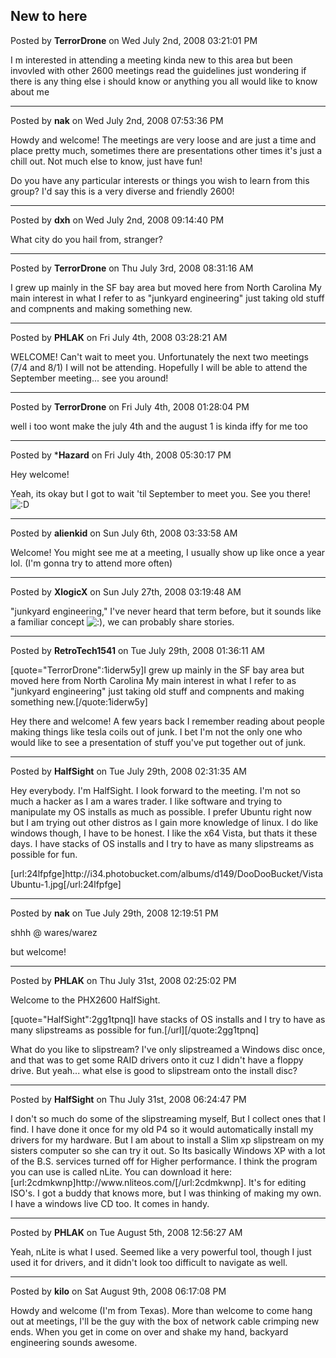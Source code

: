 ## New to here
Posted by **TerrorDrone** on Wed July 2nd, 2008 03:21:01 PM

I m interested in attending a meeting 
kinda new to this area but been invovled with other 2600 meetings
read the guidelines just wondering if there is any thing else i should know
or anything you all would like to know about me

--------------------------------------------------------------------------------

Posted by **nak** on Wed July 2nd, 2008 07:53:36 PM

Howdy and welcome!
The meetings are very loose and are just a time and place pretty much, sometimes there are presentations other times it's just a chill out.  Not much else to know, just have fun!

Do you have any particular interests or things you wish to learn from this group? I'd say this is a very diverse and friendly 2600!

--------------------------------------------------------------------------------

Posted by **dxh** on Wed July 2nd, 2008 09:14:40 PM

What city do you hail from, stranger?

--------------------------------------------------------------------------------

Posted by **TerrorDrone** on Thu July 3rd, 2008 08:31:16 AM

I grew up mainly in the SF bay area 
but moved here from North Carolina 
My main interest in what I refer to as &quot;junkyard engineering&quot; 
just taking old stuff and compnents and making something new.

--------------------------------------------------------------------------------

Posted by **PHLAK** on Fri July 4th, 2008 03:28:21 AM

WELCOME!  Can't wait to meet you.  Unfortunately the next two meetings (7/4 and 8/1) I will not be attending.  Hopefully I will be able to attend the September meeting... see you around!

--------------------------------------------------------------------------------

Posted by **TerrorDrone** on Fri July 4th, 2008 01:28:04 PM

well i too wont make the july 4th and the august 1 is kinda iffy for me too

--------------------------------------------------------------------------------

Posted by ***Hazard** on Fri July 4th, 2008 05:30:17 PM

Hey welcome!

Yeah, its okay but I got to wait 'til September to meet you. See you there! <!-- s:D --><img src="{SMILIES_PATH}/icon_e_biggrin.gif" alt=":D" title="Very Happy" /><!-- s:D -->

--------------------------------------------------------------------------------

Posted by **alienkid** on Sun July 6th, 2008 03:33:58 AM

Welcome!   You might see me at a meeting,  I usually show up like once a year lol.   (I'm gonna try to attend more often)

--------------------------------------------------------------------------------

Posted by **XlogicX** on Sun July 27th, 2008 03:19:48 AM

&quot;junkyard engineering,&quot; I've never heard that term before, but it sounds like a familiar concept <!-- s:) --><img src="{SMILIES_PATH}/icon_e_smile.gif" alt=":)" title="Smile" /><!-- s:) -->, we can probably share stories.

--------------------------------------------------------------------------------

Posted by **RetroTech1541** on Tue July 29th, 2008 01:36:11 AM

[quote=&quot;TerrorDrone&quot;:1iderw5y]I grew up mainly in the SF bay area 
but moved here from North Carolina 
My main interest in what I refer to as &quot;junkyard engineering&quot; 
just taking old stuff and compnents and making something new.[/quote:1iderw5y]

Hey there and welcome! A few years back I remember reading about people making things like tesla coils out of junk. I bet I'm not the only one who would like to see a presentation of stuff you've put together out of junk.

--------------------------------------------------------------------------------

Posted by **HalfSight** on Tue July 29th, 2008 02:31:35 AM

Hey everybody. I'm HalfSight. I look forward to the meeting. I'm not so much a hacker as I am a wares trader. I like software and trying to manipulate my OS installs as much as possible. I prefer Ubuntu right now but I am trying out other distros as I gain more knowledge of linux. I do like windows though, I have to be honest. I like the x64 Vista, but thats it these days. I have stacks of OS installs and I try to have as many slipstreams as possible for fun. 

[url:24lfpfge]http&#58;//i34&#46;photobucket&#46;com/albums/d149/DooDooBucket/VistaUbuntu-1&#46;jpg[/url:24lfpfge]

--------------------------------------------------------------------------------

Posted by **nak** on Tue July 29th, 2008 12:19:51 PM

shhh @ wares/warez

but welcome!

--------------------------------------------------------------------------------

Posted by **PHLAK** on Thu July 31st, 2008 02:25:02 PM

Welcome to the PHX2600 HalfSight.

[quote=&quot;HalfSight&quot;:2gg1tpnq]I have stacks of OS installs and I try to have as many slipstreams as possible for fun.[/url][/quote:2gg1tpnq]

What do you like to slipstream?  I've only slipstreamed a Windows disc once, and that was to get some RAID drivers onto it cuz I didn't have a floppy drive.  But yeah... what else is good to slipstream onto the install disc?

--------------------------------------------------------------------------------

Posted by **HalfSight** on Thu July 31st, 2008 06:24:47 PM

I don't so much do some of the slipstreaming myself, But I collect ones that I find. I have done it once for my old P4 so it would automatically install my drivers for my hardware. But I am about to install a Slim xp slipstream on my sisters computer so she can try it out. So Its basically  Windows XP with a lot of the B.S. services turned off for Higher performance. I think the program you can use is called nLite. You can download it here: [url:2cdmkwnp]http&#58;//www&#46;nliteos&#46;com/[/url:2cdmkwnp]. It's for editing ISO's. I got a buddy that knows more, but I was thinking of making my own. I have a windows live CD too. It comes in handy.

--------------------------------------------------------------------------------

Posted by **PHLAK** on Tue August 5th, 2008 12:56:27 AM

Yeah, nLite is what I used.  Seemed like a very powerful tool, though I just used it for drivers, and it didn't look too difficult to navigate as well.

--------------------------------------------------------------------------------

Posted by **kilo** on Sat August 9th, 2008 06:17:08 PM

Howdy and welcome (I'm from Texas).
More than welcome to come hang out at meetings, I'll be the guy with the box of network cable crimping new ends. When you get in come on over and shake my hand, backyard engineering sounds awesome.

